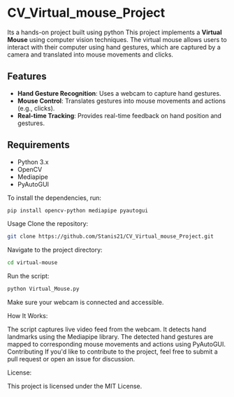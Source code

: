 # CV_Virtual_mouse_Project
Its a hands-on project built using python 
This project implements a **Virtual Mouse** using computer vision techniques. The virtual mouse allows users to interact with their computer using hand gestures, which are captured by a camera and translated into mouse movements and clicks.

## Features

- **Hand Gesture Recognition**: Uses a webcam to capture hand gestures.
- **Mouse Control**: Translates gestures into mouse movements and actions (e.g., clicks).
- **Real-time Tracking**: Provides real-time feedback on hand position and gestures.

## Requirements

- Python 3.x
- OpenCV
- Mediapipe
- PyAutoGUI

To install the dependencies, run:

```bash
pip install opencv-python mediapipe pyautogui
```
Usage
Clone the repository:

```bash
git clone https://github.com/Stanis21/CV_Virtual_mouse_Project.git
```
Navigate to the project directory:

```bash
cd virtual-mouse
```
Run the script:

```bash
python Virtual_Mouse.py
```
Make sure your webcam is connected and accessible.

How It Works:

The script captures live video feed from the webcam.
It detects hand landmarks using the Mediapipe library.
The detected hand gestures are mapped to corresponding mouse movements and actions using PyAutoGUI.
Contributing
If you'd like to contribute to the project, feel free to submit a pull request or open an issue for discussion.

License:

This project is licensed under the MIT License.
